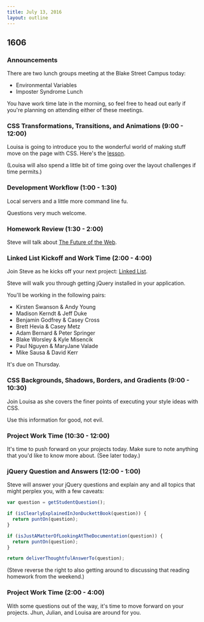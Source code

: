 ```yaml
---
title: July 13, 2016
layout: outline
---
```


## 1606

### Announcements

There are two lunch groups meeting at the Blake Street Campus today:

- Environmental Variables
- Imposter Syndrome Lunch

You have work time late in the morning, so feel free to head out early if you're planning on attending either of these meetings.



### CSS Transformations, Transitions, and Animations (9:00 - 12:00)

Louisa is going to introduce you to the wonderful world of making stuff move on the page with CSS. Here's the [lesson](https://github.com/turingschool-examples/intro-to-CSS-transitions).

(Louisa will also spend a little bit of time going over the layout challenges if time permits.)

### Development Workflow (1:00 - 1:30)

Local servers and a little more command line fu.

Questions very much welcome.

### Homework Review (1:30 - 2:00)

Steve will talk about [The Future of the Web](http://alistapart.com/article/the-future-of-the-web).

### Linked List Kickoff and Work Time (2:00 - 4:00)

Join Steve as he kicks off your next project: [Linked List](/projects/linked-list.html).

Steve will walk you through getting jQuery installed in your application.

You'll be working in the following pairs:

* Kirsten Swanson & Andy Young
* Madison Kerndt & Jeff Duke
* Benjamin Godfrey & Casey Cross
* Brett Hevia & Casey Metz
* Adam Bernard & Peter Springer
* Blake Worsley & Kyle Misencik
* Paul Nguyen & MaryJane Valade
* Mike Sausa & David Kerr

It's due on Thursday.

### CSS Backgrounds, Shadows, Borders, and Gradients (9:00 - 10:30)

Join Louisa as she covers the finer points of executing your style ideas with CSS.

Use this information for good, not evil.

### Project Work Time (10:30 - 12:00)

It's time to push forward on your projects today. Make sure to note anything that you'd like to know more about. (See later today.)

### jQuery Question and Answers (12:00 - 1:00)

Steve will answer your jQuery questions and explain any and all topics that might perplex you, with a few caveats:

```js
var question = getStudentQuestion();

if (isClearlyExplainedInJonDuckettBook(question)) {
  return puntOn(question);
}

if (isJustAMatterOfLookingAtTheDocumentation(question)) {
  return puntOn(question);
}

return deliverThoughtfulAnswerTo(question);
```

(Steve reverse the right to also getting around to discussing that reading homework from the weekend.)

### Project Work Time (2:00 - 4:00)

With some questions out of the way, it's time to move forward on your projects. Jhun, Julian, and Louisa are around for you.
